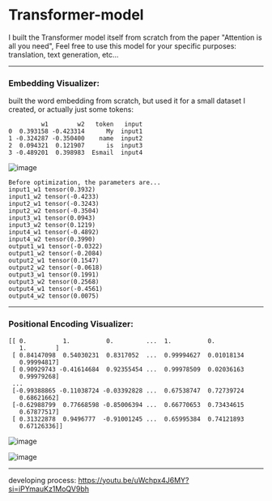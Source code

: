 # Transformer-model
I built the Transformer model itself from scratch from the paper "Attention is all you need", Feel free to use this model for your specific purposes: translation, text generation, etc...

---

### Embedding Visualizer:
built the word embedding from scratch, but used it for a small dataset I created, or actually just some tokens: 
```
         w1        w2   token   input
0  0.393158 -0.423314      My  input1
1 -0.324287 -0.350400    name  input2
2  0.094321  0.121907      is  input3
3 -0.489201  0.398983  Esmail  input4
```
![image](https://github.com/Esmail-ibraheem/Transformer-model/assets/113830751/ab7f13cb-6baa-45f0-b8b0-74c7174dc0a1)

```
Before optimization, the parameters are...
input1_w1 tensor(0.3932) 
input1_w2 tensor(-0.4233)
input2_w1 tensor(-0.3243)
input2_w2 tensor(-0.3504)
input3_w1 tensor(0.0943)
input3_w2 tensor(0.1219)
input4_w1 tensor(-0.4892)
input4_w2 tensor(0.3990)
output1_w1 tensor(-0.0322)
output1_w2 tensor(-0.2084)
output2_w1 tensor(0.1547)
output2_w2 tensor(-0.0618)
output3_w1 tensor(0.1991)
output3_w2 tensor(0.2568)
output4_w1 tensor(-0.4561)
output4_w2 tensor(0.0075)
```

---

### Positional Encoding Visualizer:
```
[[ 0.          1.          0.         ...  1.          0.
   1.        ]
 [ 0.84147098  0.54030231  0.8317052  ...  0.99994627  0.01018134
   0.99994817]
 [ 0.90929743 -0.41614684  0.92355454 ...  0.99978509  0.02036163
   0.99979268]
 ...
 [-0.99388865 -0.11038724 -0.03392828 ...  0.67538747  0.72739724
   0.68621662]
 [-0.62988799  0.77668598 -0.85006394 ...  0.66770653  0.73434615
   0.67877517]
 [ 0.31322878  0.9496777  -0.91001245 ...  0.65995384  0.74121893
   0.67126336]]
```
![image](https://github.com/Esmail-ibraheem/Transformer-model/assets/113830751/5efdbf12-5470-40c9-bc48-6fa54677fdb4)

![image](https://github.com/Esmail-ibraheem/Transformer-model/assets/113830751/1eb0781c-bba1-4d51-abbf-31b33c5e3e21)

---

developing process: 
https://youtu.be/uWchpx4J6MY?si=iPYmauKz1MoQV9bh
